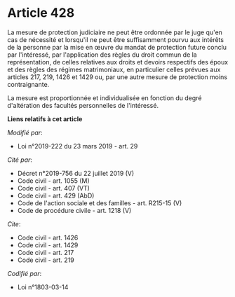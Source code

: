 # Article 428

La mesure de protection judiciaire ne peut être ordonnée par le juge qu'en cas de nécessité et lorsqu'il ne peut être
suffisamment pourvu aux intérêts de la personne par la mise en œuvre du mandat de protection future conclu par l'intéressé,
par l'application des règles du droit commun de la représentation, de celles relatives aux droits et devoirs respectifs des
époux et des règles des régimes matrimoniaux, en particulier celles prévues aux articles 217, 219, 1426 et 1429 ou, par une
autre mesure de protection moins contraignante.

La mesure est proportionnée et individualisée en fonction du degré d'altération des facultés personnelles de l'intéressé.

**Liens relatifs à cet article**

_Modifié par_:

  - Loi n°2019-222 du 23 mars 2019 - art. 29

_Cité par_:

  - Décret n°2019-756 du 22 juillet 2019 (V)
  - Code civil - art. 1055 (M)
  - Code civil - art. 407 (VT)
  - Code civil - art. 429 (AbD)
  - Code de l'action sociale et des familles - art. R215-15 (V)
  - Code de procédure civile - art. 1218 (V)

_Cite_:

  - Code civil - art. 1426
  - Code civil - art. 1429
  - Code civil - art. 217
  - Code civil - art. 219

_Codifié par_:

  - Loi n°1803-03-14
